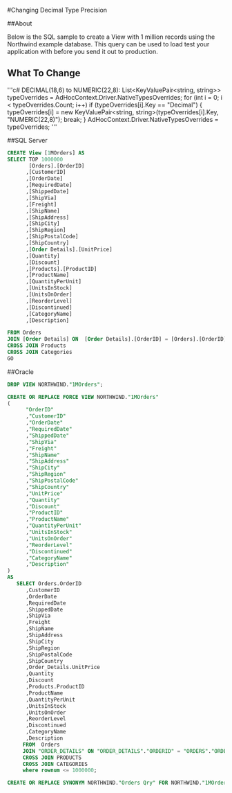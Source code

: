 #Changing Decimal Type Precision

##About

Below is the SQL sample to create a View with 1 million records using the Northwind example database. This query can be used to load test your application with before you send it out to production.


## What To Change


'''c#
DECIMAL(18,6) to NUMERIC(22,8):
List<KeyValuePair<string, string>> typeOverrides = AdHocContext.Driver.NativeTypesOverrides;
for (int i = 0; i < typeOverrides.Count; i++)
    if (typeOverrides[i].Key == "Decimal")
    {
        typeOverrides[i] = new KeyValuePair<string, string>(typeOverrides[i].Key, "NUMERIC(22,8)");
        break;
    }
AdHocContext.Driver.NativeTypesOverrides = typeOverrides;
'''

##SQL Server

```sql
CREATE View [1MOrders] AS
SELECT TOP 1000000 
       [Orders].[OrderID]
      ,[CustomerID]
      ,[OrderDate]
      ,[RequiredDate]
      ,[ShippedDate]
      ,[ShipVia]
      ,[Freight]
      ,[ShipName]
      ,[ShipAddress]
      ,[ShipCity]
      ,[ShipRegion]
      ,[ShipPostalCode]
      ,[ShipCountry]
      ,[Order Details].[UnitPrice]
      ,[Quantity]
      ,[Discount]
      ,[Products].[ProductID]
      ,[ProductName]
      ,[QuantityPerUnit]
      ,[UnitsInStock]
      ,[UnitsOnOrder]
      ,[ReorderLevel]
      ,[Discontinued]
      ,[CategoryName]
      ,[Description]

FROM Orders
JOIN [Order Details] ON  [Order Details].[OrderID] = [Orders].[OrderID]
CROSS JOIN Products
CROSS JOIN Categories
GO
```

##Oracle

```sql
DROP VIEW NORTHWIND."1MOrders";

CREATE OR REPLACE FORCE VIEW NORTHWIND."1MOrders"
(
      "OrderID"
      ,"CustomerID"
      ,"OrderDate"
      ,"RequiredDate"
      ,"ShippedDate"
      ,"ShipVia"
      ,"Freight"
      ,"ShipName"
      ,"ShipAddress"
      ,"ShipCity"
      ,"ShipRegion"
      ,"ShipPostalCode"
      ,"ShipCountry"
      ,"UnitPrice"
      ,"Quantity"
      ,"Discount"
      ,"ProductID"
      ,"ProductName"
      ,"QuantityPerUnit"
      ,"UnitsInStock"
      ,"UnitsOnOrder"
      ,"ReorderLevel"
      ,"Discontinued"
      ,"CategoryName"
      ,"Description"
)
AS
   SELECT Orders.OrderID
      ,CustomerID
      ,OrderDate
      ,RequiredDate
      ,ShippedDate
      ,ShipVia
      ,Freight
      ,ShipName
      ,ShipAddress
      ,ShipCity
      ,ShipRegion
      ,ShipPostalCode
      ,ShipCountry
      ,Order_Details.UnitPrice
      ,Quantity
      ,Discount
      ,Products.ProductID
      ,ProductName
      ,QuantityPerUnit
      ,UnitsInStock
      ,UnitsOnOrder
      ,ReorderLevel
      ,Discontinued
      ,CategoryName
      ,Description
     FROM  Orders
     JOIN "ORDER_DETAILS" ON "ORDER_DETAILS"."ORDERID" = "ORDERS"."ORDERID"
     CROSS JOIN PRODUCTS
     CROSS JOIN CATEGORIES
     where rownum <= 1000000;

CREATE OR REPLACE SYNONYM NORTHWIND."Orders Qry" FOR NORTHWIND."1MOrders";
```